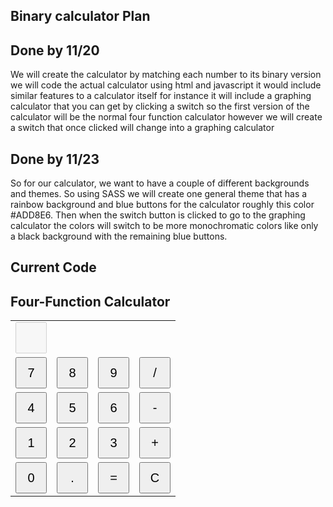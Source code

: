 ## Binary calculator Plan

## Done by 11/20
We will create the calculator by matching each number to its binary version we will code the actual calculator using html and javascript it would include similar features to a calculator 
itself for instance it will include a graphing calculator that you can get by clicking a switch so the first version of the calculator will be the normal four function calculator however we will create a switch that once clicked will change into a graphing calculator  


## Done by 11/23
So for our calculator, we want to have a couple of different backgrounds and themes. So using SASS we will create one general theme that has a rainbow background and blue buttons for the calculator roughly this color #ADD8E6. Then when the switch button is clicked to go to the graphing calculator the colors will switch to be more monochromatic colors like only a black background with the remaining blue buttons.  

## Current Code

<html lang="en">
<head>
  <meta charset="UTF-8">
  <meta name="viewport" content="width=device-width, initial-scale=1.0">
  <title>Four-Function Calculator</title>
  <style>
    input {
      width: 50px;
      height: 50px;
      font-size: 20px;
    }
  </style>
</head>
<body>

  <h2>Four-Function Calculator</h2>

  <table>
    <tr>
      <td colspan="4"><input type="text" id="display" disabled></td>
    </tr>
    <tr>
      <td><input type="button" value="7" onclick="appendToDisplay('7')"></td>
      <td><input type="button" value="8" onclick="appendToDisplay('8')"></td>
      <td><input type="button" value="9" onclick="appendToDisplay('9')"></td>
      <td><input type="button" value="/" onclick="appendToDisplay('/')"></td>
    </tr>
    <tr>
      <td><input type="button" value="4" onclick="appendToDisplay('4')"></td>
      <td><input type="button" value="5" onclick="appendToDisplay('5')"></td>
      <td><input type="button" value="6" onclick="appendToDisplay('6')"></td>
      <td><input type="button" value="-" onclick="appendToDisplay('-')"></td>
    </tr>
    <tr>
      <td><input type="button" value="1" onclick="appendToDisplay('1')"></td>
      <td><input type="button" value="2" onclick="appendToDisplay('2')"></td>
      <td><input type="button" value="3" onclick="appendToDisplay('3')"></td>
      <td><input type="button" value="+" onclick="appendToDisplay('+')"></td>
    </tr>
    <tr>
      <td><input type="button" value="0" onclick="appendToDisplay('0')"></td>
      <td><input type="button" value="." onclick="appendToDisplay('.')"></td>
      <td><input type="button" value="=" onclick="calculateResult()"></td>
      <td><input type="button" value="C" onclick="clearDisplay()"></td>
    </tr>
  </table>

  <script>
    function appendToDisplay(value) {
      document.getElementById('display').value += value;
    }

    function clearDisplay() {
      document.getElementById('display').value = '';
    }

    function calculateResult() {
      var displayValue = document.getElementById('display').value;
      try {
        var result = eval(displayValue);
        document.getElementById('display').value = result;
      } catch (error) {
        document.getElementById('display').value = 'Error';
      }
    }
  </script>

</body>
</html>